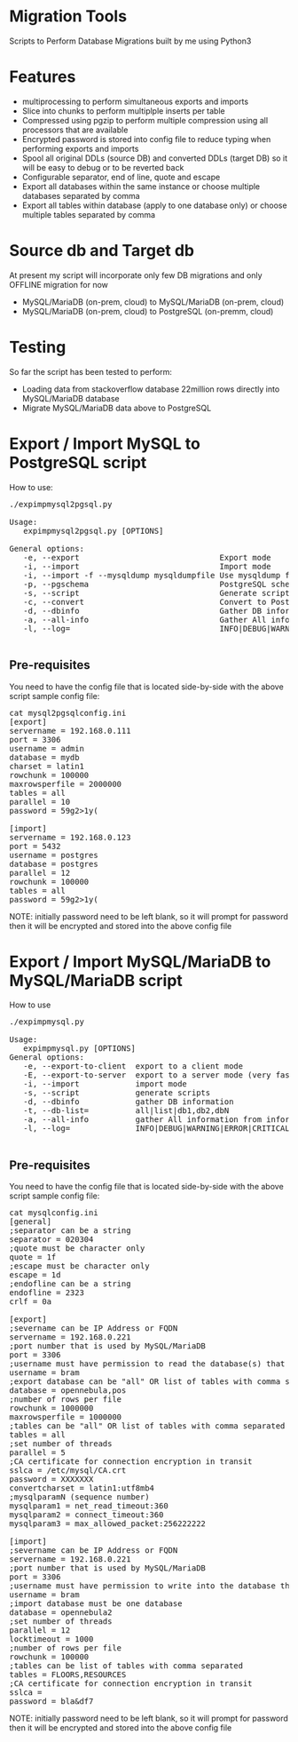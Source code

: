 # Migration Tools
Scripts to Perform Database Migrations built by me using Python3

# Features
- multiprocessing to perform simultaneous exports and imports
- Slice into chunks to perform multiplple inserts per table
- Compressed using pgzip to perform multiple compression using all processors that are available
- Encrypted password is stored into config file to reduce typing when performing exports and imports
- Spool all original DDLs (source DB) and converted DDLs (target DB) so it will be easy to debug or to be reverted back
- Configurable separator, end of line, quote and escape
- Export all databases within the same instance or choose multiple databases separated by comma
- Export all tables within database (apply to one database only) or choose multiple tables separated by comma

# Source db and Target db
At present my script will incorporate only few DB migrations and only OFFLINE migration for now
- MySQL/MariaDB (on-prem, cloud) to MySQL/MariaDB (on-prem, cloud)
- MySQL/MariaDB (on-prem, cloud) to PostgreSQL (on-premm, cloud)

# Testing
So far the script has been tested to perform: 
- Loading data from stackoverflow database 22million rows directly into MySQL/MariaDB database
- Migrate MySQL/MariaDB data above to PostgreSQL

# Export / Import MySQL to PostgreSQL script
How to use:

<pre>
./expimpmysql2pgsql.py

Usage:
   expimpmysql2pgsql.py [OPTIONS]

General options:
   -e, --export                              Export mode
   -i, --import                              Import mode
   -i, --import -f --mysqldump mysqldumpfile Use mysqldump file as a source
   -p, --pgschema                            PostgreSQL schema name
   -s, --script                              Generate scripts
   -c, --convert                             Convert to PostgreSQL scripts
   -d, --dbinfo                              Gather DB information
   -a, --all-info                            Gather All information from information_schema
   -l, --log=                                INFO|DEBUG|WARNING|ERROR|CRITICAL

</pre>

## Pre-requisites
You need to have the config file that is located side-by-side with the above script 
sample config file:

<pre>
cat mysql2pgsqlconfig.ini
[export]
servername = 192.168.0.111
port = 3306
username = admin
database = mydb
charset = latin1
rowchunk = 100000
maxrowsperfile = 2000000
tables = all
parallel = 10
password = 59g2>1y(

[import]
servername = 192.168.0.123
port = 5432
username = postgres
database = postgres
parallel = 12
rowchunk = 100000
tables = all
password = 59g2>1y(
</pre>

NOTE: initially password need to be left blank, so it will prompt for password then it will be encrypted and stored into the above config file


# Export / Import MySQL/MariaDB to MySQL/MariaDB script
How to use

<pre>
./expimpmysql.py

Usage:
   expimpmysql.py [OPTIONS]
General options:
   -e, --export-to-client  export to a client mode
   -E, --export-to-server  export to a server mode (very fast)
   -i, --import            import mode
   -s, --script            generate scripts
   -d, --dbinfo            gather DB information
   -t, --db-list=          all|list|db1,db2,dbN
   -a, --all-info          gather All information from information_schema
   -l, --log=              INFO|DEBUG|WARNING|ERROR|CRITICAL
   
</pre>

## Pre-requisites
You need to have the config file that is located side-by-side with the above script 
sample config file:

<pre>
cat mysqlconfig.ini
[general]
;separator can be a string
separator = 020304
;quote must be character only
quote = 1f
;escape must be character only
escape = 1d
;endofline can be a string
endofline = 2323
crlf = 0a

[export]
;severname can be IP Address or FQDN
servername = 192.168.0.221
;port number that is used by MySQL/MariaDB
port = 3306
;username must have permission to read the database(s) that is/are listed here
username = bram
;export database can be "all" OR list of tables with comma separated
database = opennebula,pos
;number of rows per file
rowchunk = 1000000
maxrowsperfile = 1000000
;tables can be "all" OR list of tables with comma separated
tables = all
;set number of threads
parallel = 5
;CA certificate for connection encryption in transit
sslca = /etc/mysql/CA.crt
password = XXXXXXX
convertcharset = latin1:utf8mb4
;mysqlparamN (sequence number)
mysqlparam1 = net_read_timeout:360
mysqlparam2 = connect_timeout:360
mysqlparam3 = max_allowed_packet:256222222

[import]
;severname can be IP Address or FQDN
servername = 192.168.0.221
;port number that is used by MySQL/MariaDB
port = 3306
;username must have permission to write into the database that is listed here
username = bram
;import database must be one database
database = opennebula2
;set number of threads
parallel = 12
locktimeout = 1000
;number of rows per file
rowchunk = 100000
;tables can be list of tables with comma separated
tables = FLOORS,RESOURCES
;CA certificate for connection encryption in transit
sslca =
password = bla&df7
</pre>

NOTE: initially password need to be left blank, so it will prompt for password then it will be encrypted and stored into the above config file
